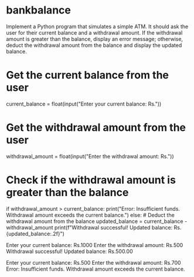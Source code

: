 # bankbalance
Implement a Python program that simulates a simple ATM. It should ask the user for their current balance and a withdrawal amount. If the withdrawal amount is greater than the balance, display an error message; otherwise, deduct the withdrawal amount from the balance and display the updated balance.
# Get the current balance from the user
current_balance = float(input("Enter your current balance: Rs."))

# Get the withdrawal amount from the user
withdrawal_amount = float(input("Enter the withdrawal amount: Rs."))

# Check if the withdrawal amount is greater than the balance
if withdrawal_amount > current_balance:
    print("Error: Insufficient funds. Withdrawal amount exceeds the current balance.")
else:
    # Deduct the withdrawal amount from the balance
    updated_balance = current_balance - withdrawal_amount
    print(f"Withdrawal successful! Updated balance: Rs.{updated_balance:.2f}")



Enter your current balance: Rs.1000
Enter the withdrawal amount: Rs.500
Withdrawal successful! Updated balance: Rs.500.00

Enter your current balance: Rs.500
Enter the withdrawal amount: Rs.700
Error: Insufficient funds. Withdrawal amount exceeds the current balance.
